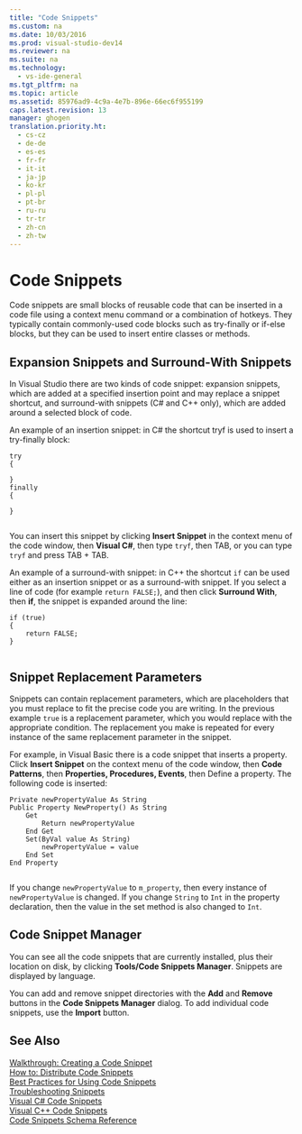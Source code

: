 ```yaml
---
title: "Code Snippets"
ms.custom: na
ms.date: 10/03/2016
ms.prod: visual-studio-dev14
ms.reviewer: na
ms.suite: na
ms.technology: 
  - vs-ide-general
ms.tgt_pltfrm: na
ms.topic: article
ms.assetid: 85976ad9-4c9a-4e7b-896e-66ec6f955199
caps.latest.revision: 13
manager: ghogen
translation.priority.ht: 
  - cs-cz
  - de-de
  - es-es
  - fr-fr
  - it-it
  - ja-jp
  - ko-kr
  - pl-pl
  - pt-br
  - ru-ru
  - tr-tr
  - zh-cn
  - zh-tw
---
```

# Code Snippets
Code snippets are small blocks of reusable code that can be inserted in a code file using a context menu command or a combination of hotkeys. They typically contain commonly-used code blocks such as try-finally or if-else blocks, but they can be used to insert entire classes or methods.  
  
## Expansion Snippets and Surround-With Snippets  
 In Visual Studio there are two kinds of code snippet: expansion snippets, which are added at a specified insertion point and may replace a snippet shortcut, and surround-with snippets (C# and C++ only), which are added around a selected block of code.  
  
 An example of an insertion snippet: in C# the shortcut tryf is used to insert a try-finally block:  
  
```  
try  
{  
  
}  
finally  
{  
  
}  
  
```  
  
 You can insert this snippet by clicking **Insert Snippet** in the context menu of the code window, then **Visual C#**, then type `tryf`, then TAB, or you can type `tryf` and press TAB + TAB.  
  
 An example of a surround-with snippet: in C++ the shortcut `if` can be used either as an insertion snippet or as a surround-with snippet. If you select a line of code (for example `return FALSE;`), and then click **Surround With**, then **if**, the snippet is expanded around the line:  
  
```  
if (true)  
{  
    return FALSE;  
}  
  
```  
  
## Snippet Replacement Parameters  
 Snippets can contain replacement parameters, which are placeholders that you must replace to fit the precise code you are writing. In the previous example `true` is a replacement parameter, which you would replace with the appropriate condition. The replacement you make is repeated for every instance of the same replacement parameter in the snippet.  
  
 For example, in Visual Basic there is a code snippet that inserts a property. Click **Insert Snippet** on the context menu of the code window, then **Code Patterns**, then **Properties, Procedures, Events**, then Define a property. The following code is inserted:  
  
```  
Private newPropertyValue As String  
Public Property NewProperty() As String  
    Get  
        Return newPropertyValue  
    End Get  
    Set(ByVal value As String)  
        newPropertyValue = value  
    End Set  
End Property  
  
```  
  
 If you change `newPropertyValue` to `m_property`, then every instance of `newPropertyValue` is changed. If you change `String` to `Int` in the property declaration, then the value in the set method is also changed to `Int`.  
  
## Code Snippet Manager  
 You can see all the code snippets that are currently installed, plus their location on disk, by clicking **Tools/Code Snippets Manager**. Snippets are displayed by language.  
  
 You can add and remove snippet directories with the **Add** and **Remove** buttons in the **Code Snippets Manager** dialog. To add individual code snippets, use the **Import** button.  
  
## See Also  
 [Walkthrough: Creating a Code Snippet](../VS_IDE/Walkthrough--Creating-a-Code-Snippet.md)   
 [How to: Distribute Code Snippets](../VS_IDE/How-to--Distribute-Code-Snippets.md)   
 [Best Practices for Using Code Snippets](../VS_IDE/Best-Practices-for-Using-Code-Snippets.md)   
 [Troubleshooting Snippets](../VS_IDE/Troubleshooting-Snippets.md)   
 [Visual C# Code Snippets](../VS_IDE/Visual-C#-Code-Snippets.md)   
 [Visual C++ Code Snippets](../VS_IDE/Visual-C---Code-Snippets.md)   
 [Code Snippets Schema Reference](../VS_IDE/Code-Snippets-Schema-Reference.md)